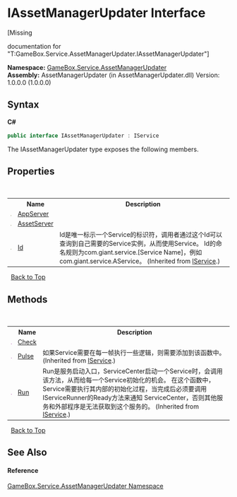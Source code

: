 # IAssetManagerUpdater Interface
 

\[Missing <summary> documentation for "T:GameBox.Service.AssetManagerUpdater.IAssetManagerUpdater"\]

**Namespace:**&nbsp;<a href="c94e7bc2-6de4-f8b4-7ea9-f8adbc820f44">GameBox.Service.AssetManagerUpdater</a><br />**Assembly:**&nbsp;AssetManagerUpdater (in AssetManagerUpdater.dll) Version: 1.0.0.0 (1.0.0.0)

## Syntax

**C#**<br />
``` C#
public interface IAssetManagerUpdater : IService
```

The IAssetManagerUpdater type exposes the following members.


## Properties
&nbsp;<table><tr><th></th><th>Name</th><th>Description</th></tr><tr><td>![Public property](media/pubproperty.gif "Public property")</td><td><a href="836b8ca0-5721-5b77-970f-cddac6b730fa">AppServer</a></td><td></td></tr><tr><td>![Public property](media/pubproperty.gif "Public property")</td><td><a href="b262f082-28c0-e86d-fd08-1960e861bb6b">AssetServer</a></td><td></td></tr><tr><td>![Public property](media/pubproperty.gif "Public property")</td><td><a href="12094deb-39a6-75f3-0f58-3b89113184d2">Id</a></td><td>
Id是唯一标示一个Service的标识符，调用者通过这个Id可以查询到自己需要的Service实例，从而使用Service。 Id的命名规则为com.giant.service.[Service Name]，例如com.giant.service.AService。
 (Inherited from <a href="741e402f-9585-4b18-9dbb-3b6ef80bacae">IService</a>.)</td></tr></table>&nbsp;
<a href="#iassetmanagerupdater-interface">Back to Top</a>

## Methods
&nbsp;<table><tr><th></th><th>Name</th><th>Description</th></tr><tr><td>![Public method](media/pubmethod.gif "Public method")</td><td><a href="937caa86-d138-2943-4ee1-d51dc0547e68">Check</a></td><td></td></tr><tr><td>![Public method](media/pubmethod.gif "Public method")</td><td><a href="0de9df42-d93d-7656-9d63-f570ec7a9b3f">Pulse</a></td><td>
如果Service需要在每一帧执行一些逻辑，则需要添加到该函数中。
 (Inherited from <a href="741e402f-9585-4b18-9dbb-3b6ef80bacae">IService</a>.)</td></tr><tr><td>![Public method](media/pubmethod.gif "Public method")</td><td><a href="f104f28f-e451-0c44-4c12-b6b05539fdd9">Run</a></td><td>
Run是服务启动入口，ServiceCenter启动一个Service时，会调用该方法，从而给每一个Service初始化的机会。 在这个函数中，Service需要执行其内部的初始化过程，当完成后必须要调用IServiceRunner的Ready方法来通知 ServiceCenter，否则其他服务和外部程序是无法获取到这个服务的。
 (Inherited from <a href="741e402f-9585-4b18-9dbb-3b6ef80bacae">IService</a>.)</td></tr></table>&nbsp;
<a href="#iassetmanagerupdater-interface">Back to Top</a>

## See Also


#### Reference
<a href="c94e7bc2-6de4-f8b4-7ea9-f8adbc820f44">GameBox.Service.AssetManagerUpdater Namespace</a><br />